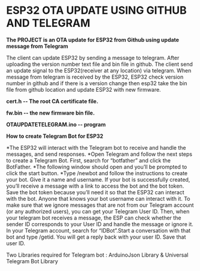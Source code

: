 # ESP32 OTA UPDATE USING GITHUB AND TELEGRAM 

**The PROJECT is an OTA update for ESP32 from Github using update message from Telegram**

The client can update ESP32 by sending a message to telegram. After uploading the version number text file and bin file in github. 
The client send an update signal to the ESP32(receiver at any location) via telegram. 
When message from telegram is received by the ESP32, ESP32 check version number in github and if there is a version change then esp32 take the bin file from github 
location and update ESP32 with new firmware.

**cert.h -- The root CA certificate file.**

**fw.bin -- the new firmware bin file.**

**OTAUPDATETELEGRAM.ino -- program**


**How to create Telegram Bot for ESP32**

*The ESP32 will interact with the Telegram bot to receive and handle the messages, and send responses.
*Open Telegram and follow the next steps to create a Telegram Bot. First, search for “botfather” and click the BotFather.
*The following window should open and you’ll be prompted to click the start button.
*Type /newbot and follow the instructions to create your bot. Give it a name and username.
If your bot is successfully created, you’ll receive a message with a link to access the bot and the bot token. Save the bot token because you’ll need it so that the ESP32 can interact with the bot.
Anyone that knows your bot username can interact with it. To make sure that we ignore messages that are not from our Telegram account (or any authorized users), you can get your Telegram User ID. Then, when your telegram bot receives a message, the ESP can check whether the sender ID corresponds to your User ID and handle the message or ignore it.
In your Telegram account, search for “IDBot”.Start a conversation with that bot and type /getid. You will get a reply back with your user ID. Save that user ID.

Two Libraries required for Telegram bot : ArduinoJson Library & Universal Telegram Bot Library
